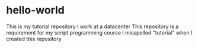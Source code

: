 # hello-world
This is my tutorial repository
I work at a datacenter
This repository is a requirement for my script programming course
I misspelled "tutorial" when I created this repository
